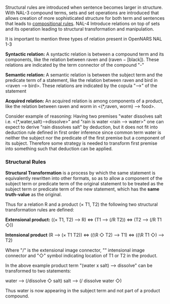 Structural rules are introduced when sentence becomes larger in structure. With NAL-3 compound terms, sets and set operations are introduced that allows creation of more sophisticated structure for both term and sentences that leads to [compositional rules](https://github.com/opennars/opennars/wiki/Composition). NAL-4 Introduce relations on top of sets and its operation leading to structural transformation and manipulation.

It is important to mention three types of relation present in OpenNARS NAL 1-3

**Syntactic relation:** A syntactic relation is between a compound term and its components, like the relation between raven and (raven − [black]). These relations are indicated by the term connector of the compound "-" <br/>

**Semantic relation:** A semantic relation is between the subject term and the predicate term of a statement, like the relation between raven and bird in <raven --> bird>. These relations are indicated by the copula "-->" of the statement<br/>

**Acquired relation:** An acquired relation is among components of a product, like the relation between raven and worm in <(*,raven, worm) --> food>. <br/>

Consider example of reasoning: Having two premises "water dissolves salt i.e. <(*,water,salt)-->dissolve>" and "rain is water <rain --> water>" one can expect to derive "rain dissolves salt" by deduction, but it does not fit into deduction rule defined in first order inference since common term water is neither the subject nor the predicate of the first premise but a component of its subject. Therefore some strategy is needed to transform first premise into something such that deduction can be applied.

### Structural Rules

**Structural Transformation** is a process by which the same statement is equivalently rewritten into other formats, so as to allow a component of the subject term or predicate term of the original statement to be treated as the subject term or predicate term of the new statement, which has the **same truth-value** as the original. 

Thus for a relation R and a product (× T1, T2) the following two structural transformation rules are defined:

**Extensional product:**
((× T1, T2) --> R) <=> (T1 --> (/R  T2)) <=> (T2 --> (/R T1 ◇))

**Intensional product**
(R --> (× T1 T2)) <=> ((\R ◇ T2) --> T1) <=> ((\R T1 ◇) --> T2)

Where "/" is the extensional image connector, "\" intensional image connector and "◇" symbol indicating location of T1 or T2 in the product.

In the above example product term "(water x salt) --> dissolve" can be transformed to two statements:

water --> (/dissolve ◇ salt)
salt --> (/ dissolve water ◇)

Thus water is now appearing in the subject term and not part of a product compound.




